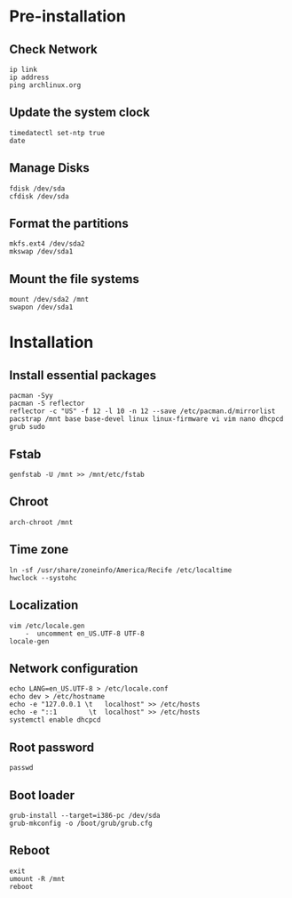 # Pre-installation
## Check Network
```
ip link
ip address 
ping archlinux.org
```

## Update the system clock
```
timedatectl set-ntp true
date
```

## Manage Disks
```
fdisk /dev/sda
cfdisk /dev/sda
```

## Format the partitions
```
mkfs.ext4 /dev/sda2
mkswap /dev/sda1
```

## Mount the file systems
```
mount /dev/sda2 /mnt
swapon /dev/sda1
```

# Installation
## Install essential packages
```
pacman -Syy
pacman -S reflector
reflector -c "US" -f 12 -l 10 -n 12 --save /etc/pacman.d/mirrorlist
pacstrap /mnt base base-devel linux linux-firmware vi vim nano dhcpcd grub sudo
```

## Fstab
```
genfstab -U /mnt >> /mnt/etc/fstab
```

## Chroot
```
arch-chroot /mnt
```

## Time zone
```
ln -sf /usr/share/zoneinfo/America/Recife /etc/localtime
hwclock --systohc
```

## Localization
```
vim /etc/locale.gen
    -  uncomment en_US.UTF-8 UTF-8
locale-gen
```

## Network configuration
```
echo LANG=en_US.UTF-8 > /etc/locale.conf
echo dev > /etc/hostname
echo -e "127.0.0.1 \t   localhost" >> /etc/hosts
echo -e "::1        \t  localhost" >> /etc/hosts
systemctl enable dhcpcd
```

## Root password
```
passwd
```

## Boot loader
```
grub-install --target=i386-pc /dev/sda
grub-mkconfig -o /boot/grub/grub.cfg
```

## Reboot
```
exit
umount -R /mnt
reboot
```
